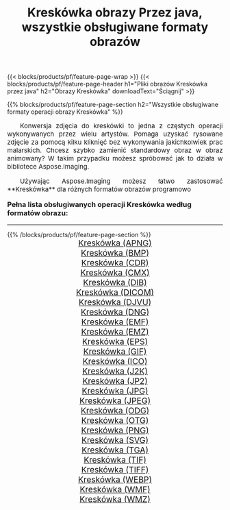 ﻿---
title: Kreskówka obrazy Przez java, wszystkie obsługiwane formaty obrazów 
weight: 3920
url: /pl/java/cartoonify/ 
lang: pl
langdirlevel: 2
locales: zh-hans,ja,it,ru,de,es,fr,nl,id,lt,pl,pt,vi,tr,ko,zh-hant,ar,hi,th,sv,cs,uk,he
description: Używając Aspose.Imaging możesz łatwo Kreskówka obrazy Via java
---

{{< blocks/products/pf/feature-page-wrap >}}
{{< blocks/products/pf/feature-page-header h1="Pliki obrazów Kreskówka przez java" h2="Obrazy Kreskówka" downloadText="Ściągnij" >}}


{{% blocks/products/pf/feature-page-section  h2="Wszystkie obsługiwane formaty operacji obrazy Kreskówka" %}}
<p align="justify" style="text-indent:2em;font-size:15px;">
Konwersja zdjęcia do kreskówki to jedna z częstych operacji wykonywanych przez wielu artystów. Pomaga uzyskać rysowane zdjęcie za pomocą kilku kliknięć bez wykonywania jakichkolwiek prac malarskich. Chcesz szybko zamienić standardowy obraz w obraz animowany? W takim przypadku możesz spróbować jak to działa w bibliotece Aspose.Imaging.
</p>
<p align="justify" style="text-indent:2em;font-size:15px;">
Używając Aspose.Imaging możesz łatwo zastosować **Kreskówka** dla różnych formatów obrazów programowo
</p>
<h3 style="margin-top:16px;">
Pełna lista obsługiwanych operacji Kreskówka według formatów obrazu:
</h3>
<hr/>
{{% /blocks/products/pf/feature-page-section %}}
<div class="container-fluid productfamilypage bg-gray">
    <div class="convertypes bg-gray agp-content section">
        <div class="container">
		<div class="row other-converters" style="gap: 10px;font-size: 19px;text-align:center;">
		    <div class='col-md-3 other-converter remove-lp remove-rp'><a href="/imaging/pl/java/cartoonify/apng/" style="padding:15px;">Kreskówka (APNG)</a></div><div class='col-md-3 other-converter remove-lp remove-rp'><a href="/imaging/pl/java/cartoonify/bmp/" style="padding:15px;">Kreskówka (BMP)</a></div><div class='col-md-3 other-converter remove-lp remove-rp'><a href="/imaging/pl/java/cartoonify/cdr/" style="padding:15px;">Kreskówka (CDR)</a></div><div class='col-md-3 other-converter remove-lp remove-rp'><a href="/imaging/pl/java/cartoonify/cmx/" style="padding:15px;">Kreskówka (CMX)</a></div><div class='col-md-3 other-converter remove-lp remove-rp'><a href="/imaging/pl/java/cartoonify/dib/" style="padding:15px;">Kreskówka (DIB)</a></div><div class='col-md-3 other-converter remove-lp remove-rp'><a href="/imaging/pl/java/cartoonify/dicom/" style="padding:15px;">Kreskówka (DICOM)</a></div><div class='col-md-3 other-converter remove-lp remove-rp'><a href="/imaging/pl/java/cartoonify/djvu/" style="padding:15px;">Kreskówka (DJVU)</a></div><div class='col-md-3 other-converter remove-lp remove-rp'><a href="/imaging/pl/java/cartoonify/dng/" style="padding:15px;">Kreskówka (DNG)</a></div><div class='col-md-3 other-converter remove-lp remove-rp'><a href="/imaging/pl/java/cartoonify/emf/" style="padding:15px;">Kreskówka (EMF)</a></div><div class='col-md-3 other-converter remove-lp remove-rp'><a href="/imaging/pl/java/cartoonify/emz/" style="padding:15px;">Kreskówka (EMZ)</a></div><div class='col-md-3 other-converter remove-lp remove-rp'><a href="/imaging/pl/java/cartoonify/eps/" style="padding:15px;">Kreskówka (EPS)</a></div><div class='col-md-3 other-converter remove-lp remove-rp'><a href="/imaging/pl/java/cartoonify/gif/" style="padding:15px;">Kreskówka (GIF)</a></div><div class='col-md-3 other-converter remove-lp remove-rp'><a href="/imaging/pl/java/cartoonify/ico/" style="padding:15px;">Kreskówka (ICO)</a></div><div class='col-md-3 other-converter remove-lp remove-rp'><a href="/imaging/pl/java/cartoonify/j2k/" style="padding:15px;">Kreskówka (J2K)</a></div><div class='col-md-3 other-converter remove-lp remove-rp'><a href="/imaging/pl/java/cartoonify/jp2/" style="padding:15px;">Kreskówka (JP2)</a></div><div class='col-md-3 other-converter remove-lp remove-rp'><a href="/imaging/pl/java/cartoonify/jpg/" style="padding:15px;">Kreskówka (JPG)</a></div><div class='col-md-3 other-converter remove-lp remove-rp'><a href="/imaging/pl/java/cartoonify/jpeg/" style="padding:15px;">Kreskówka (JPEG)</a></div><div class='col-md-3 other-converter remove-lp remove-rp'><a href="/imaging/pl/java/cartoonify/odg/" style="padding:15px;">Kreskówka (ODG)</a></div><div class='col-md-3 other-converter remove-lp remove-rp'><a href="/imaging/pl/java/cartoonify/otg/" style="padding:15px;">Kreskówka (OTG)</a></div><div class='col-md-3 other-converter remove-lp remove-rp'><a href="/imaging/pl/java/cartoonify/png/" style="padding:15px;">Kreskówka (PNG)</a></div><div class='col-md-3 other-converter remove-lp remove-rp'><a href="/imaging/pl/java/cartoonify/svg/" style="padding:15px;">Kreskówka (SVG)</a></div><div class='col-md-3 other-converter remove-lp remove-rp'><a href="/imaging/pl/java/cartoonify/tga/" style="padding:15px;">Kreskówka (TGA)</a></div><div class='col-md-3 other-converter remove-lp remove-rp'><a href="/imaging/pl/java/cartoonify/tif/" style="padding:15px;">Kreskówka (TIF)</a></div><div class='col-md-3 other-converter remove-lp remove-rp'><a href="/imaging/pl/java/cartoonify/tiff/" style="padding:15px;">Kreskówka (TIFF)</a></div><div class='col-md-3 other-converter remove-lp remove-rp'><a href="/imaging/pl/java/cartoonify/webp/" style="padding:15px;">Kreskówka (WEBP)</a></div><div class='col-md-3 other-converter remove-lp remove-rp'><a href="/imaging/pl/java/cartoonify/wmf/" style="padding:15px;">Kreskówka (WMF)</a></div><div class='col-md-3 other-converter remove-lp remove-rp'><a href="/imaging/pl/java/cartoonify/wmz/" style="padding:15px;">Kreskówka (WMZ)</a></div>
                </div>
        </div>
    </div>
</div>
<br/>

